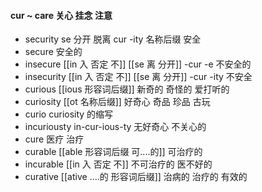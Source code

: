 #### cur ~ care 关心 挂念 注意

- security  se 分开 脱离 cur -ity 名称后缀  安全
- secure 安全的
- insecure [[in 入  否定 不]]  [[se 离 分开]]  -cur -e 不安全的 
- insecurity [[in 入  否定 不]] [[se 离 分开]] -cur -ity  不安全 
- curious [[ious 形容词后缀]]  新奇的 奇怪的  爱打听的
- curiosity [[ot 名称后缀]]  好奇心 奇品 珍品 古玩
- curio curiosity 的缩写
- incuriousty in-cur-ious-ty 无好奇心 不关心的
- cure 医疗 治疗
- curable [[able  形容词后缀 可....的]]  可治疗的 
- incurable  [[in 入  否定 不]] 不可治疗的 医不好的
- curative  [[ative ....的 形容词后缀]]  治病的 治疗的 有效的